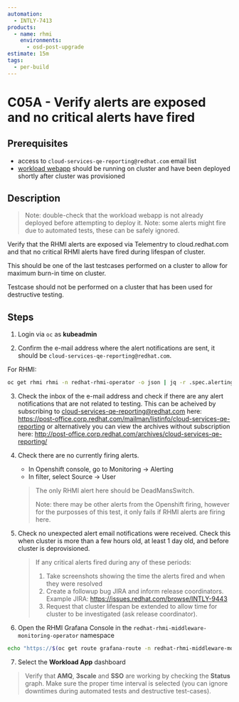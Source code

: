 ```yaml
---
automation:
  - INTLY-7413
products:
  - name: rhmi
    environments:
      - osd-post-upgrade
estimate: 15m
tags:
  - per-build
---
```


# C05A - Verify alerts are exposed and no critical alerts have fired

## Prerequisites

- access to `cloud-services-qe-reporting@redhat.com` email list
- [workload webapp](https://github.com/integr8ly/workload-web-app) should be running on cluster and have been deployed shortly after cluster was provisioned

## Description

> Note: double-check that the workload webapp is not already deployed before attempting to deploy it.
> Note: some alerts might fire due to automated tests, these can be safely ignored.

Verify that the RHMI alerts are exposed via Telementry to cloud.redhat.com and that no critical RHMI alerts have fired during lifespan of cluster.

This should be one of the last testcases performed on a cluster to allow for maximum burn-in time on cluster.

Testcase should not be performed on a cluster that has been used for destructive testing.

## Steps

1. Login via `oc` as **kubeadmin**

2. Confirm the e-mail address where the alert notifications are sent, it should be `cloud-services-qe-reporting@redhat.com`.

For RHMI:

```bash
oc get rhmi rhmi -n redhat-rhmi-operator -o json | jq -r .spec.alertingEmailAddress
```

3. Check the inbox of the e-mail address and check if there are any alert notifications that are not related to testing. This can be acheived by subscribing to cloud-services-qe-reporting@redhat.com here: https://post-office.corp.redhat.com/mailman/listinfo/cloud-services-qe-reporting or alternatively you can view the archives without subscription here: http://post-office.corp.redhat.com/archives/cloud-services-qe-reporting/

4. Check there are no currently firing alerts.

   - In Openshift console, go to Monitoring -> Alerting
   - In filter, select Source -> User

   > The only RHMI alert here should be DeadMansSwitch.
   >
   > Note: there may be other alerts from the Openshift firing, however for the purposses of this test, it only fails if RHMI alerts are firing here.

5. Check no unexpected alert email notifications were received. Check this when cluster is more than a few hours old, at least 1 day old, and before cluster is deprovisioned.

   > If any critical alerts fired during any of these periods:
   >
   > 1. Take screenshots showing the time the alerts fired and when they were resolved
   > 2. Create a followup bug JIRA and inform release coordinators. Example JIRA: https://issues.redhat.com/browse/INTLY-9443
   > 3. Request that cluster lifespan be extended to allow time for cluster to be investigated (ask release coordinator).

6. Open the RHMI Grafana Console in the `redhat-rhmi-middleware-monitoring-operator` namespace

```bash
echo "https://$(oc get route grafana-route -n redhat-rhmi-middleware-monitoring-operator -o=jsonpath='{.spec.host}')"
```

7. Select the **Workload App** dashboard

> Verify that **AMQ**, **3scale** and **SSO** are working by checking the **Status** graph.
> Make sure the proper time interval is selected (you can ignore downtimes during automated tests and destructive test-cases).
